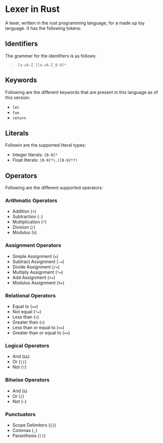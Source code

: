 
# Lexer in Rust

A lexer, written in the rust programming language, for a made up toy language. It has the following tokens:

## Identifiers

The grammer for the identifiers is as follows:
> `[a-zA-Z_][a-zA-Z_0-9]*`

## Keywords

Following are the different keywords that are present in this language as of this version:
- `let`
- `fun`
- `return`

## Literals

Followin are the supported literal types:
- Integer literals: `[0-9]*`
- Float literals: `[0-9]*\.([0-9]*?)`

## Operators

Following are the different supported operators:

### Arithmatic Operators

- Addition (`+`)
- Subtraction (`-`)
- Multiplication (`*`)
- Division (`/`)
- Modulus (`%`)

### Assignment Operators

- Simple Assignment (`=`)
- Subtract Assignment (`-=`)
- Divide Assignment (`/=`)
- Multiply Assignment (`*=`)
- Add Assignment (`+=`)
- Modulus Assignment (`%=`)

### Relational Operators

- Equal to (`==`)
- Not equal (`!=`)
- Less than (`<`)
- Greater than (`>`)
- Less than or equal to  (`<=`)
- Greater than or equal to (`>=`)

### Logical Operators

- And (`&&`)
- Or (`||`)
- Not (`!`)

### Bitwise Operators

- And (`&`)
- Or (`|`)
- Not (`~`)

### Punctuators

- Scope Delimiters (`{}`)
- Commas (`,`)
- Paranthesis (`()`)